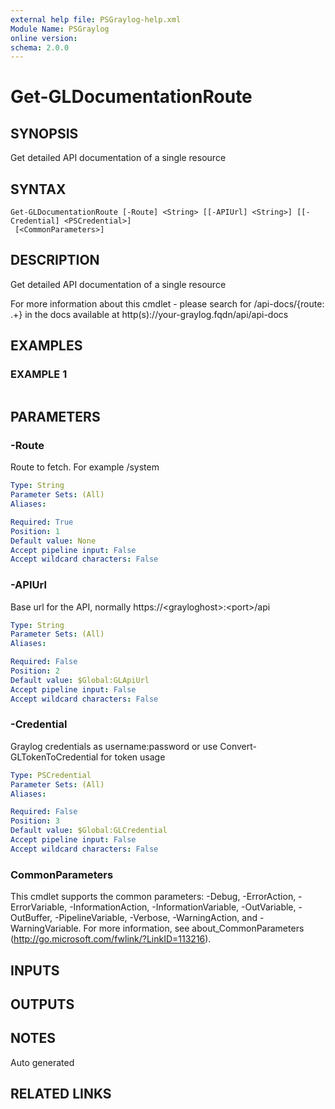 ```yaml
---
external help file: PSGraylog-help.xml
Module Name: PSGraylog
online version:
schema: 2.0.0
---
```


# Get-GLDocumentationRoute

## SYNOPSIS
Get detailed API documentation of a single resource

## SYNTAX

```
Get-GLDocumentationRoute [-Route] <String> [[-APIUrl] <String>] [[-Credential] <PSCredential>]
 [<CommonParameters>]
```

## DESCRIPTION
Get detailed API documentation of a single resource


For more information about this cmdlet - please search for /api-docs/{route: .+} in the docs available at http(s)://your-graylog.fqdn/api/api-docs

## EXAMPLES

### EXAMPLE 1
```

```

## PARAMETERS

### -Route
Route to fetch.
For example /system

```yaml
Type: String
Parameter Sets: (All)
Aliases:

Required: True
Position: 1
Default value: None
Accept pipeline input: False
Accept wildcard characters: False
```

### -APIUrl
Base url for the API, normally https://\<grayloghost\>:\<port\>/api

```yaml
Type: String
Parameter Sets: (All)
Aliases:

Required: False
Position: 2
Default value: $Global:GLApiUrl
Accept pipeline input: False
Accept wildcard characters: False
```

### -Credential
Graylog credentials as username:password or use Convert-GLTokenToCredential for token usage

```yaml
Type: PSCredential
Parameter Sets: (All)
Aliases:

Required: False
Position: 3
Default value: $Global:GLCredential
Accept pipeline input: False
Accept wildcard characters: False
```

### CommonParameters
This cmdlet supports the common parameters: -Debug, -ErrorAction, -ErrorVariable, -InformationAction, -InformationVariable, -OutVariable, -OutBuffer, -PipelineVariable, -Verbose, -WarningAction, and -WarningVariable. For more information, see about_CommonParameters (http://go.microsoft.com/fwlink/?LinkID=113216).

## INPUTS

## OUTPUTS

## NOTES
Auto generated

## RELATED LINKS
